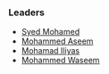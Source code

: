 ### Leaders
* [Syed Mohamed](mailto:syed.mohamed@owasp.org)
* [Mohammed Aseem](mailto:mohammed.aseem@owasp.org)
* [Mohamad Iliyas](mailto:mohamad.iiiyas@owasp.org)
* [Mohammed Waseem](mailto:mohammed.waseem@owasp.org)

